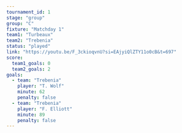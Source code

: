 ```yaml
---
tournament_id: 1
stage: "group"
group: "C"
fixture: "Matchday 1"
team1: "Turbeaux"
team2: "Trebenia"
status: "played"
link: "https://youtu.be/F_3ckioqvnU?si=EAjyiQlZTY11o0cB&t=697"
score:
  team1_goals: 0
  team2_goals: 2
goals:
  - team: "Trebenia"
    player: "T. Wolf"
    minute: 62
    penalty: false
  - team: "Trebenia"
    player: "F. Elliott"
    minute: 89
    penalty: false
---
```


